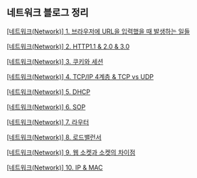 ## 네트워크 블로그 정리 

[[네트워크(Network)] 1. 브라우저에 URL을 입력했을 때 발생하는 일들](https://yoseph0310.tistory.com/236)

[\[네트워크(Network)\] 2. HTTP1.1 & 2.0 & 3.0](https://yoseph0310.tistory.com/237)

[\[네트워크(Network)\] 3. 쿠키와 세션](https://yoseph0310.tistory.com/238)

[\[네트워크(Network)\] 4. TCP/IP 4계층 & TCP vs UDP](https://yoseph0310.tistory.com/239)

[\[네트워크(Network)\] 5. DHCP](https://yoseph0310.tistory.com/241)

[\[네트워크(Network)\] 6. SOP](https://yoseph0310.tistory.com/242)

[\[네트워크(Network)\] 7. 라우터](https://yoseph0310.tistory.com/243)

[\[네트워크(Network)\] 8. 로드밸런서](https://yoseph0310.tistory.com/243)

[\[네트워크(Network)\] 9. 웹 소켓과 소켓의 차이점](https://puzzled-eagle-b5d.notion.site/Network-9-6799bd50ba1b40b5a2560b32e547e83c?pvs=4)

[\[네트워크(Network)\] 10. IP & MAC](https://yoseph0310.tistory.com/250)
